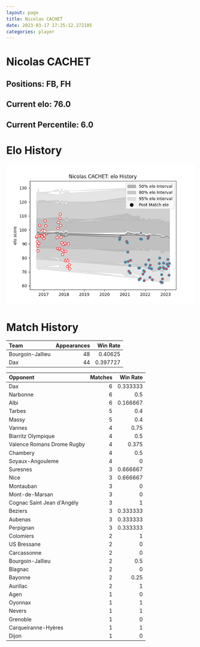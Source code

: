 ```yaml
---  
layout: page  
title: Nicolas CACHET  
date: 2023-03-17 17:25:12.272105  
categories: player  
---
```

# Nicolas CACHET

## Positions: FB, FH

## Current elo: 76.0

## Current Percentile: 6.0

# Elo History


![elo history](history_NicolasCACHET.png)
# Match History


| Team             |   Appearances |   Win Rate |
|:-----------------|--------------:|-----------:|
| Bourgoin-Jallieu |            48 |   0.40625  |
| Dax              |            44 |   0.397727 |

| Opponent                   |   Matches |   Win Rate |
|:---------------------------|----------:|-----------:|
| Dax                        |         6 |   0.333333 |
| Narbonne                   |         6 |   0.5      |
| Albi                       |         6 |   0.166667 |
| Tarbes                     |         5 |   0.4      |
| Massy                      |         5 |   0.4      |
| Vannes                     |         4 |   0.75     |
| Biarritz Olympique         |         4 |   0.5      |
| Valence Romans Drome Rugby |         4 |   0.375    |
| Chambery                   |         4 |   0.5      |
| Soyaux-Angouleme           |         4 |   0        |
| Suresnes                   |         3 |   0.666667 |
| Nice                       |         3 |   0.666667 |
| Montauban                  |         3 |   0        |
| Mont-de-Marsan             |         3 |   0        |
| Cognac Saint Jean d'Angély |         3 |   1        |
| Beziers                    |         3 |   0.333333 |
| Aubenas                    |         3 |   0.333333 |
| Perpignan                  |         3 |   0.333333 |
| Colomiers                  |         2 |   1        |
| US Bressane                |         2 |   0        |
| Carcassonne                |         2 |   0        |
| Bourgoin-Jallieu           |         2 |   0.5      |
| Blagnac                    |         2 |   0        |
| Bayonne                    |         2 |   0.25     |
| Aurillac                   |         2 |   1        |
| Agen                       |         1 |   0        |
| Oyonnax                    |         1 |   1        |
| Nevers                     |         1 |   1        |
| Grenoble                   |         1 |   0        |
| Carqueiranne-Hyères        |         1 |   1        |
| Dijon                      |         1 |   0        |